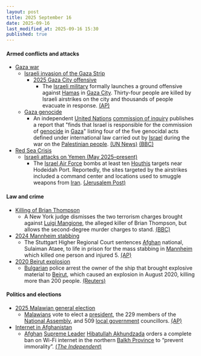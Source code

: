 ```yaml
---
layout: post
title: 2025 September 16
date: 2025-09-16
last_modified_at: 2025-09-16 15:30
published: true
---
```



#### Armed conflicts and attacks

* [Gaza war](https://en.wikipedia.org/wiki/Gaza_war "Gaza war")
  * [Israeli invasion of the Gaza Strip](https://en.wikipedia.org/wiki/Israeli_invasion_of_the_Gaza_Strip "Israeli invasion of the Gaza Strip")
    * [2025 Gaza City offensive](https://en.wikipedia.org/wiki/2025_Gaza_City_offensive "2025 Gaza City offensive")
      * The [Israeli military](https://en.wikipedia.org/wiki/Israel_Defense_Forces "Israel Defense Forces") formally launches a ground offensive against [Hamas](https://en.wikipedia.org/wiki/Hamas "Hamas") in [Gaza City](https://en.wikipedia.org/wiki/Gaza_City "Gaza City"). Thirty-four people are killed by Israeli airstrikes on the city and thousands of people evacuate in response. [(AP)](https://apnews.com/article/israel-hamas-wars-09-16-2025-bfd8d7c9f75a9da3e101fb3c8cf6c518)
  * [Gaza genocide](https://en.wikipedia.org/wiki/Gaza_genocide "Gaza genocide")
    * An independent [United Nations](https://en.wikipedia.org/wiki/United_Nations "United Nations") [commission of inquiry](https://en.wikipedia.org/wiki/Independent_International_Commission_of_Inquiry_on_the_Occupied_Palestinian_Territory "Independent International Commission of Inquiry on the Occupied Palestinian Territory") publishes a report that "finds that Israel is responsible for the commission of [genocide](https://en.wikipedia.org/wiki/Genocide "Genocide") in [Gaza](https://en.wikipedia.org/wiki/Gaza_Strip "Gaza Strip")" listing four of the five genocidal acts defined under international law carried out by [Israel](https://en.wikipedia.org/wiki/Israel "Israel") during the war on the [Palestinian people](https://en.wikipedia.org/wiki/Palestinian_people "Palestinian people"). [(UN News)](https://news.un.org/en/story/2025/09/1165856) [(BBC)](https://www.bbc.com/news/articles/c8641wv0n4go)
* [Red Sea Crisis](https://en.wikipedia.org/wiki/Red_Sea_Crisis "Red Sea Crisis")
  * [Israeli attacks on Yemen (May 2025–present)](https://en.wikipedia.org/wiki/Israeli_attacks_on_Yemen_%28May_2025%E2%80%93present%29 "Israeli attacks on Yemen (May 2025–present)")
    * The [Israel Air Force](https://en.wikipedia.org/wiki/Israel_Air_Force "Israel Air Force") bombs at least ten [Houthis](https://en.wikipedia.org/wiki/Houthi "Houthi") targets near Hodeidah Port. Reportedly, the sites targeted by the airstrikes included a command center and locations used to smuggle weapons from [Iran](https://en.wikipedia.org/wiki/Iran "Iran"). [(Jerusalem Post)](https://www.jpost.com/israel-news/defense-news/article-867640)

#### Law and crime

* [Killing of Brian Thompson](https://en.wikipedia.org/wiki/Killing_of_Brian_Thompson "Killing of Brian Thompson")
  * A New York judge dismisses the two terrorism charges brought against [Luigi Mangione](https://en.wikipedia.org/wiki/Luigi_Mangione "Luigi Mangione"), the alleged killer of Brian Thompson, but allows the second-degree murder charges to stand. [(BBC)](https://www.bbc.com/news/articles/cj4y2p8qq5qo)
* [2024 Mannheim stabbing](https://en.wikipedia.org/wiki/2024_Mannheim_stabbing "2024 Mannheim stabbing")
  * The Stuttgart Higher Regional Court sentences [Afghan](https://en.wikipedia.org/wiki/Afghanistan "Afghanistan") national, Sulaiman Ataee, to life in prison for the mass stabbing in [Mannheim](https://en.wikipedia.org/wiki/Mannheim "Mannheim") which killed one person and injured 5. [(AP)](https://apnews.com/article/germany-police-killing-mannheim-verdict-ebe0777ce0b6313d5026755830129fd1)
* [2020 Beirut explosion](https://en.wikipedia.org/wiki/2020_Beirut_explosion "2020 Beirut explosion")
  * [Bulgarian](https://en.wikipedia.org/wiki/Bulgaria "Bulgaria") police arrest the owner of the ship that brought explosive material to [Beirut](https://en.wikipedia.org/wiki/Beirut "Beirut"), which caused an explosion in August 2020, killing more than 200 people. [(Reuters)](https://www.reuters.com/world/middle-east/bulgaria-arrests-russian-shipowner-relation-deadly-2020-beirut-blast-2025-09-16/)

#### Politics and elections

* [2025 Malawian general election](https://en.wikipedia.org/wiki/2025_Malawian_general_election "2025 Malawian general election")
  * [Malawians](https://en.wikipedia.org/wiki/Malawi "Malawi") vote to elect a [president](https://en.wikipedia.org/wiki/President_of_Malawi "President of Malawi"), the 229 members of the [National Assembly](https://en.wikipedia.org/wiki/National_Assembly_%28Malawi%29 "National Assembly (Malawi)"), and 509 [local government](https://en.wikipedia.org/wiki/Politics_of_Malawi#Local_government "Politics of Malawi") councillors. [(AP)](https://apnews.com/article/election-malawi-president-parliament-africa-chakwera-397aa544946efd6e1dfc0258d406bfdf)
* [Internet in Afghanistan](https://en.wikipedia.org/wiki/Internet_in_Afghanistan "Internet in Afghanistan")
  * [Afghan](https://en.wikipedia.org/wiki/Afghanistan "Afghanistan") [Supreme Leader](https://en.wikipedia.org/wiki/Supreme_Leader_of_Afghanistan "Supreme Leader of Afghanistan") [Hibatullah Akhundzada](https://en.wikipedia.org/wiki/Hibatullah_Akhundzada "Hibatullah Akhundzada") orders a complete ban on Wi-Fi internet in the northern [Balkh Province](https://en.wikipedia.org/wiki/Balkh_Province "Balkh Province") to “prevent immorality”. [(*The Independent*)](https://www.independent.co.uk/news/taliban-balkh-afghan-jalalabad-b2827557.html)
